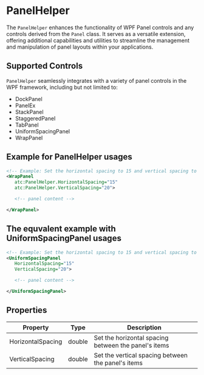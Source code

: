 # PanelHelper

The `PanelHelper` enhances the functionality of WPF Panel controls and any controls
derived from the `Panel` class. It serves as a versatile extension, offering additional
capabilities and utilities to streamline the management and manipulation of panel layouts
within your applications.

## Supported Controls

`PanelHelper` seamlessly integrates with a variety of panel controls in 
the WPF framework, including but not limited to:

- DockPanel
- PanelEx
- StackPanel
- StaggeredPanel
- TabPanel
- UniformSpacingPanel
- WrapPanel

## Example for PanelHelper usages

```xml
<!-- Example: Set the horizontal spacing to 15 and vertical spacing to 20. -->
<WrapPanel
   atc:PanelHelper.HorizontalSpacing="15"
   atc:PanelHelper.VerticalSpacing="20">

   <!-- panel content -->

</WrapPanel>
```

## The equvalent example with UniformSpacingPanel usages

```xml
<!-- Example: Set the horizontal spacing to 15 and vertical spacing to 20. -->
<UniformSpacingPanel
   HorizontalSpacing="15"
   VerticalSpacing="20">

   <!-- panel content -->

</UniformSpacingPanel>
```

## Properties

| Property          | Type        | Description                                                          |
|-------------------|-------------|----------------------------------------------------------------------|
| HorizontalSpacing | double      | Set the horizontal spacing between the panel's items                 |
| VerticalSpacing   | double      | Set the vertical spacing between the panel's items                   |
